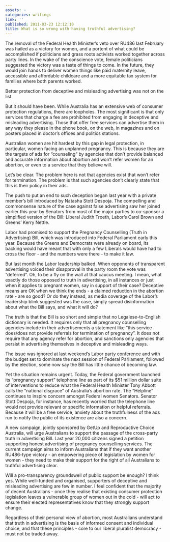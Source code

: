 ```yaml
---
assets: ~
categories: writings
link: ''
published: 2011-03-23 12:12:10
title: What is so wrong with having truthful advertising?
---
```

The removal of the Federal Health Minister’s veto over RU486 last
February was hailed as a victory for women, and a portent of what could
be accomplished if politicians and grass roots activists worked together
across party lines. In the wake of the conscience vote, female
politicians suggested the victory was a taste of things to come. In the
future, they would join hands to deliver women things like paid
maternity leave, accessible and affordable childcare and a more
equitable tax system for families where both parents worked.

Better protection from deceptive and misleading advertising was not on
the list.

But it should have been. While Australia has an extensive web of
consumer protection regulations, there are loopholes. The most
significant is that only services that charge a fee are prohibited from
engaging in deceptive and misleading advertising. Those that offer free
services can advertise them in any way they please in the phone book, on
the web, in magazines and on posters placed in doctor’s offices and
politics stations.

Australian women are hit hardest by this gap in legal protection, in
particular, women facing an unplanned pregnancy. This is because they
are the targets of ads for “counseling” by agencies that don’t provide
balanced and accurate information about abortion and won’t refer women
for an abortion, or even to a service that they believe will.

Let’s be clear. The problem here is not that agencies exist that won’t
refer for termination. The problem is that such agencies don’t clearly
state that this is their policy in their ads.

The push to put an end to such deception began last year with a private
member’s bill introduced by Natasha Stott Despoja. The compelling and
commonsense nature of the case against false advertising saw her joined
earlier this year by Senators from most of the major parties to
co-sponsor a simplified version of the Bill: Liberal Judith Troeth,
Labor’s Carol Brown and Greens’ Kerry Nettle.

Labor had promised to support the Pregnancy Counselling (Truth in
Advertising) Bill, which was introduced into Federal Parliament early
this year. Because the Greens and Democrats were already on board, its
backing would have meant that with only a few Liberals would have had to
cross the floor - and the numbers were there - to make it law.

But last month the Labor leadership balked. When opponents of
transparent advertising voiced their disapproval in the party room the
vote was “deferred”. Oh, to be a fly on the wall at that caucus meeting.
I mean, what exactly do those opposed to truth in advertising, in all
instances or just when it applies to pregnant women, say in support of
their case? Deceptive means are OK when we think the ends - a claimed
reduction in the abortion rate - are so good? Or do they instead, as
media coverage of the Labor’s leadership blink suggested was the case,
simply spread disinformation about what the Bill says, and what it will
do?

The truth is that the Bill is so short and simple that no
Legalese-to-English dictionary is needed. It requires only that all
pregnancy counselling agencies include in their advertisements a
statement like “this service does/does not provide referrals for
termination of pregnancy”. It does not require that any agency refer for
abortion, and sanctions only agencies that persist in advertising
themselves in deceptive and misleading ways.

The issue was ignored at last weekend’s Labor party conference and with
the budget set to dominate the next session of Federal Parliament,
followed by the election, some now say the Bill has little chance of
becoming law.

Yet the situation remains urgent. Today, the Federal government launched
its “pregnancy support” telephone line as part of its $51 million dollar
suite of interventions to reduce what the Federal Health Minister Tony
Abbott calls the “national disgrace” of Australia’s abortion rate. The
“Helpline” continues to inspire concern amongst Federal women Senators.
Senator Stott Despoja, for instance, has recently worried that the
telephone line would not provide relevant or specific information or
helpful referrals. Because it will be a free service, anxiety about the
truthfulness of the ads run to notify the public of its existence are
also a concern.

A new campaign, jointly sponsored by GetUp and Reproductive Choice
Australia, will urge Australians to support the passage of the
cross-party truth in advertising Bill. Last year 20,000 citizens signed
a petition supporting honest advertising of pregnancy counselling
services. The current campaign aims to inform Australians that if they
want another RU486-type victory - an empowering piece of legislation by
women for women - they need to make their support for the right of all
Australians to truthful advertising clear.

Will a pro-transparency groundswell of public support be enough? I think
yes. While well-funded and organised, supporters of deceptive and
misleading advertising are few in number. I feel confident that the
majority of decent Australians - once they realise that existing
consumer protection legislation leaves a vulnerable group of women out
in the cold - will act to ensure their elected representatives know that
they strongly support change.

Regardless of their personal view of abortion, most Australians
understand that truth in advertising is the basis of informed consent
and individual choice, and that these principles - core to our liberal
pluralist democracy - must not be traded away.